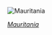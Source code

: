 
![Mauritania](https://www.gstatic.com/prettyearth/assets/full/6356.jpg)

*[Mauritania](https://www.google.com/maps/@19.400438,-16.400368,15z/data=!3m1!1e3)*
